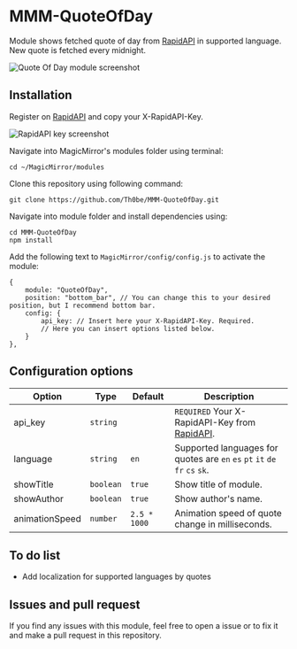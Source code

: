 # MMM-QuoteOfDay
Module shows fetched quote of day from [RapidAPI](https://rapidapi.com/martin.svoboda/api/quotes15/) in supported language. New quote is fetched every midnight.

![Quote Of Day module screenshot](screenshots/screenshot_quoteofday.png)

## Installation
Register on [RapidAPI](https://rapidapi.com/martin.svoboda/api/quotes15/) and copy your X-RapidAPI-Key.

![RapidAPI key screenshot](screenshots/screenshot_rapidapi.png)
 
Navigate into MagicMirror's modules folder using terminal:
```
cd ~/MagicMirror/modules
```
Clone this repository using following command: 
```
git clone https://github.com/Th0be/MMM-QuoteOfDay.git
```
Navigate into module folder and install dependencies using:
```
cd MMM-QuoteOfDay
npm install
```
Add the following text to ```MagicMirror/config/config.js``` to activate the module:
```
{
    module: "QuoteOfDay",
    position: "bottom_bar", // You can change this to your desired position, but I recommend bottom bar.
    config: {
        api_key: // Insert here your X-RapidAPI-Key. Required.
        // Here you can insert options listed below.
    }
},
```

## Configuration options
| **Option** | **Type**  | **Default** | **Description** |
| ---------- | --------- | ----------- | --------------- |
| api_key | ```string```  | ``` ``` | ```REQUIRED``` Your X-RapidAPI-Key from [RapidAPI](https://rapidapi.com/martin.svoboda/api/quotes15/). |
| language | ```string```  | ```en``` |  Supported languages for quotes are ```en``` ```es``` ```pt``` ```it``` ```de``` ```fr``` ```cs``` ```sk```. |
| showTitle | ```boolean```  | ```true``` | Show title of module. |
| showAuthor | ```boolean``` | ```true``` | Show author's name. |
| animationSpeed | ```number```  | ```2.5 * 1000``` | Animation speed of quote change in milliseconds. |

## To do list
+ Add localization for supported languages by quotes

## Issues and pull request
If you find any issues with this module, feel free to open a issue or to fix it and make a pull request in this repository.